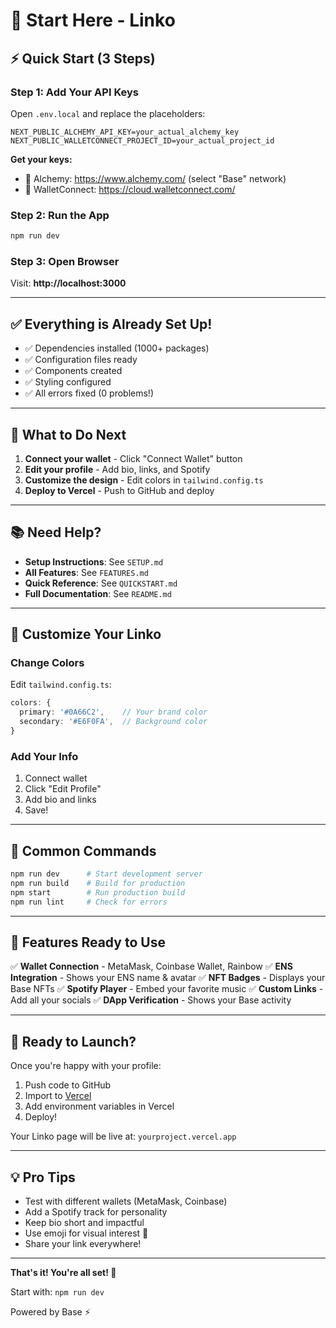# 🚀 Start Here - Linko

## ⚡ Quick Start (3 Steps)

### Step 1: Add Your API Keys
Open `.env.local` and replace the placeholders:

```env
NEXT_PUBLIC_ALCHEMY_API_KEY=your_actual_alchemy_key
NEXT_PUBLIC_WALLETCONNECT_PROJECT_ID=your_actual_project_id
```

**Get your keys:**
- 🔑 Alchemy: https://www.alchemy.com/ (select "Base" network)
- 🔑 WalletConnect: https://cloud.walletconnect.com/

### Step 2: Run the App
```bash
npm run dev
```

### Step 3: Open Browser
Visit: **http://localhost:3000**

---

## ✅ Everything is Already Set Up!

- ✅ Dependencies installed (1000+ packages)
- ✅ Configuration files ready
- ✅ Components created
- ✅ Styling configured
- ✅ All errors fixed (0 problems!)

---

## 🎯 What to Do Next

1. **Connect your wallet** - Click "Connect Wallet" button
2. **Edit your profile** - Add bio, links, and Spotify
3. **Customize the design** - Edit colors in `tailwind.config.ts`
4. **Deploy to Vercel** - Push to GitHub and deploy

---

## 📚 Need Help?

- **Setup Instructions**: See `SETUP.md`
- **All Features**: See `FEATURES.md`  
- **Quick Reference**: See `QUICKSTART.md`
- **Full Documentation**: See `README.md`

---

## 🎨 Customize Your Linko

### Change Colors
Edit `tailwind.config.ts`:
```typescript
colors: {
  primary: '#0A66C2',    // Your brand color
  secondary: '#E6F0FA',  // Background color
}
```

### Add Your Info
1. Connect wallet
2. Click "Edit Profile"
3. Add bio and links
4. Save!

---

## 🔧 Common Commands

```bash
npm run dev      # Start development server
npm run build    # Build for production
npm start        # Run production build
npm run lint     # Check for errors
```

---

## 🌟 Features Ready to Use

✅ **Wallet Connection** - MetaMask, Coinbase Wallet, Rainbow
✅ **ENS Integration** - Shows your ENS name & avatar
✅ **NFT Badges** - Displays your Base NFTs
✅ **Spotify Player** - Embed your favorite music
✅ **Custom Links** - Add all your socials
✅ **DApp Verification** - Shows your Base activity

---

## 🚀 Ready to Launch?

Once you're happy with your profile:

1. Push code to GitHub
2. Import to [Vercel](https://vercel.com)
3. Add environment variables in Vercel
4. Deploy!

Your Linko page will be live at: `yourproject.vercel.app`

---

## 💡 Pro Tips

- Test with different wallets (MetaMask, Coinbase)
- Add a Spotify track for personality
- Keep bio short and impactful
- Use emoji for visual interest 🎨
- Share your link everywhere!

---

**That's it! You're all set! 🎉**

Start with: `npm run dev`

Powered by Base ⚡
